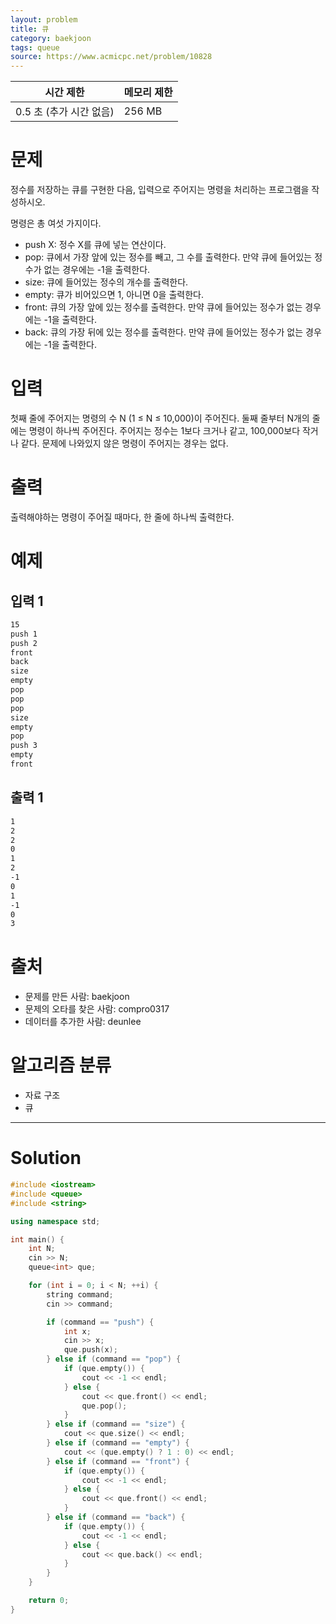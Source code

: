 ```yaml
---
layout: problem
title: 큐
category: baekjoon
tags: queue
source: https://www.acmicpc.net/problem/10828
---
```


| 시간 제한 | 메모리 제한 |
| --- | --- |
| 0.5 초 (추가 시간 없음) | 256 MB |

# 문제

정수를 저장하는 큐를 구현한 다음, 입력으로 주어지는 명령을 처리하는 프로그램을 작성하시오.

명령은 총 여섯 가지이다.

- push X: 정수 X를 큐에 넣는 연산이다.
- pop: 큐에서 가장 앞에 있는 정수를 빼고, 그 수를 출력한다. 만약 큐에 들어있는 정수가 없는 경우에는 -1을 출력한다.
- size: 큐에 들어있는 정수의 개수를 출력한다.
- empty: 큐가 비어있으면 1, 아니면 0을 출력한다.
- front: 큐의 가장 앞에 있는 정수를 출력한다. 만약 큐에 들어있는 정수가 없는 경우에는 -1을 출력한다.
- back: 큐의 가장 뒤에 있는 정수를 출력한다. 만약 큐에 들어있는 정수가 없는 경우에는 -1을 출력한다.

# 입력

첫째 줄에 주어지는 명령의 수 N (1 ≤ N ≤ 10,000)이 주어진다. 둘째 줄부터 N개의 줄에는 명령이 하나씩 주어진다. 주어지는 정수는 1보다 크거나 같고, 100,000보다 작거나 같다. 문제에 나와있지 않은 명령이 주어지는 경우는 없다.

# 출력

출력해야하는 명령이 주어질 때마다, 한 줄에 하나씩 출력한다.

# 예제

## 입력 1

```txt
15
push 1
push 2
front
back
size
empty
pop
pop
pop
size
empty
pop
push 3
empty
front
```

## 출력 1

```txt
1
2
2
0
1
2
-1
0
1
-1
0
3
```

# 출처

- 문제를 만든 사람: baekjoon
- 문제의 오타를 찾은 사람: compro0317
- 데이터를 추가한 사람: deunlee

# 알고리즘 분류

- 자료 구조
- 큐

---

# Solution

```cpp
#include <iostream>
#include <queue>
#include <string>

using namespace std;

int main() {
    int N;
    cin >> N;
    queue<int> que;

    for (int i = 0; i < N; ++i) {
        string command;
        cin >> command;

        if (command == "push") {
            int x;
            cin >> x;
            que.push(x);
        } else if (command == "pop") {
            if (que.empty()) {
                cout << -1 << endl;
            } else {
                cout << que.front() << endl;
                que.pop();
            }
        } else if (command == "size") {
            cout << que.size() << endl;
        } else if (command == "empty") {
            cout << (que.empty() ? 1 : 0) << endl;
        } else if (command == "front") {
            if (que.empty()) {
                cout << -1 << endl;
            } else {
                cout << que.front() << endl;
            }
        } else if (command == "back") {
            if (que.empty()) {
                cout << -1 << endl;
            } else {
                cout << que.back() << endl;
            }
        }
    }

    return 0;
}
```

